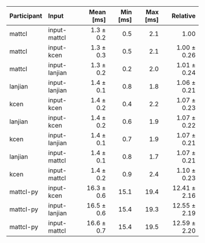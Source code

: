 | Participant | Input | Mean [ms] | Min [ms] | Max [ms] | Relative |
|:---|:---|---:|---:|---:|---:|
| mattcl | input-mattcl | 1.3 ± 0.2 | 0.5 | 2.1 | 1.00 |
| mattcl | input-kcen | 1.3 ± 0.3 | 0.5 | 2.1 | 1.00 ± 0.26 |
| mattcl | input-lanjian | 1.3 ± 0.2 | 0.2 | 2.0 | 1.01 ± 0.24 |
| lanjian | input-lanjian | 1.4 ± 0.1 | 0.8 | 1.8 | 1.06 ± 0.21 |
| kcen | input-kcen | 1.4 ± 0.2 | 0.4 | 2.2 | 1.07 ± 0.23 |
| lanjian | input-kcen | 1.4 ± 0.2 | 0.6 | 1.9 | 1.07 ± 0.22 |
| kcen | input-lanjian | 1.4 ± 0.1 | 0.7 | 1.9 | 1.07 ± 0.21 |
| lanjian | input-mattcl | 1.4 ± 0.1 | 0.8 | 1.7 | 1.07 ± 0.21 |
| kcen | input-mattcl | 1.4 ± 0.2 | 0.9 | 2.4 | 1.10 ± 0.23 |
| mattcl-py | input-kcen | 16.3 ± 0.6 | 15.1 | 19.4 | 12.41 ± 2.16 |
| mattcl-py | input-lanjian | 16.5 ± 0.6 | 15.4 | 19.3 | 12.55 ± 2.19 |
| mattcl-py | input-mattcl | 16.6 ± 0.7 | 15.4 | 19.5 | 12.59 ± 2.20 |
